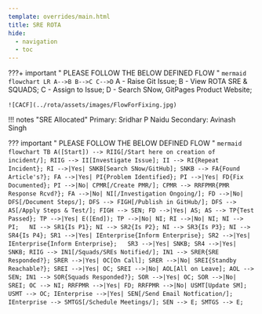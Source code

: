 ```yaml
---
template: overrides/main.html
title: SRE ROTA 
hide:
  - navigation
  - toc
---
```


???+ important " PLEASE FOLLOW THE BELOW DEFINED FLOW "
    ``` mermaid
        flowchart LR
            A-->B
            B-->C
            C-->D
    ```
    A - Raise Git Issue;
    B - View ROTA SRE & SQUADS;
    C - Assign to Issue;
    D - Search SNow, GitPages Product Website;


    ![CACF](../rota/assets/images/FlowForFixing.jpg)


!!! notes "SRE Allocated"
    Primary: Sridhar P Naidu 
    Secondary: Avinash Singh

??? important " PLEASE FOLLOW THE BELOW DEFINED FLOW "
    ``` mermaid
        flowchart TB
        A([Start]) --> RIIG[/Start here on creation of incident/];
        RIIG --> II[Investigate Issue];
        II --> RI{Repeat Incident};
        RI -->|Yes| SNKB[Search SNow/GitHub];
        SNKB --> FA{Found Article's?};
        FA -->|Yes| PI{Problem Identified};
        PI -->|Yes| FD{Fix Documented};
        PI -->|No| CPMR[/Create PMR/];
        CPMR --> RRFPMR{PMR Response Rcvd?};
        FA -->|No| NI[/Investigation Ongoing/];
        FD -->|No| DFS[/Document Steps/];
        DFS --> FIGH[/Publish in GitHub/];
        DFS --> AS[/Apply Steps & Test/];
        FIGH --> SEN;
        FD -->|Yes| AS;
        AS --> TP{Test Passed};
        TP -->|Yes| E([End]);
        TP -->|No| NI;
        RI -->|No| NI;
        NI --> PI;  
        NI --> SR1{Is P1};
        NI --> SR2{Is P2};
        NI --> SR3{Is P3};
        NI --> SR4{Is P4};
        SR1 -->|Yes| IEnterprise{Inform Enterprise};
        SR2 -->|Yes| IEnterprise{Inform Enterprise};  
        SR3 -->|Yes| SNKB;
        SR4 -->|Yes| SNKB;
        RIIG --> IN1[/Squads/SREs Notified/];
        IN1 --> SRER{SRE Responded?};
        SRER -->|Yes| OC[On Call];
        SRER -->|No| SREI{Standby Reachable?};
        SREI -->|Yes| OC;
        SREI -->|No| AOL[All on Leave];
        AOL --> SEN;
        IN1 --> SOR{Squads Responded?};
        SOR -->|Yes| OC;
        SOR -->|No| SREI;
        OC --> NI;
        RRFPMR -->|Yes| FD;
        RRFPMR -->|No| USMT[Update SM];
        USMT --> OC;
        IEnterprise -->|Yes| SEN[/Send Email Notfication/];
        IEnterprise --> SMTGS[/Schedule Meetings/];
        SEN --> E;
        SMTGS --> E;
    ``` 